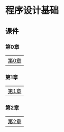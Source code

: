 # 程序设计基础

## 课件

### 第0章

|    |
| ---- |
|[第0章](./CourseWare/CProgChapters/cpchapter-0.html)|

### 第1章

|    | 
| ---- |
|[第1章](./CourseWare/CProgChapters/cpchapter-1.html)|

### 第2章

|    |
| ---- |
|[第2章](./CourseWare/CProgChapters/cpchapter-2.html)|

